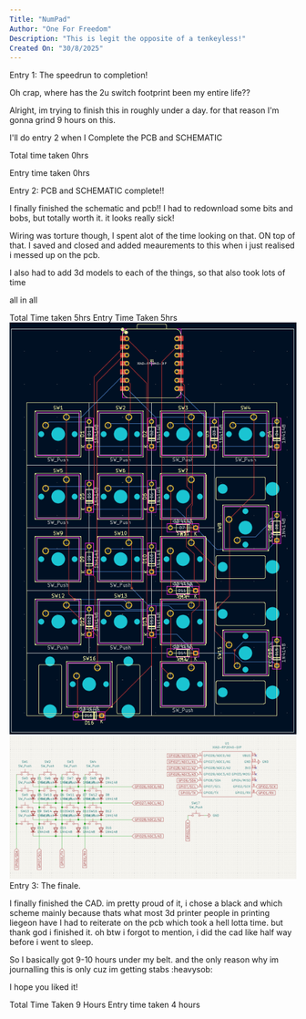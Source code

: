 ```yaml
---
Title: "NumPad"
Author: "One For Freedom"
Description: "This is legit the opposite of a tenkeyless!"
Created On: "30/8/2025"
---
```



Entry 1: The speedrun to completion!

Oh crap, where has the 2u switch footprint been my entire life??

Alright, im trying to finish this in roughly under a day. for that reason  I'm gonna grind 9 hours on this.

I'll do entry 2 when I Complete the PCB and SCHEMATIC

Total time taken 0hrs

Entry time taken 0hrs

Entry 2: PCB and SCHEMATIC complete!!

I finally finished the schematic and pcb!! I had to redownload some bits and bobs, but totally worth it. it looks really sick!

Wiring was torture though, I spent alot of the time
looking on that. ON top of that. I saved and closed and added
meaurements to this when i just realised i messed up on the pcb.

I also had to add 3d models to each of the things, so that also took lots of time


all in all

Total Time taken 5hrs
Entry Time Taken 5hrs
![](Images/Screenshot%202025-08-29%20113353.png)
![](Images/Screenshot%202025-08-29%20113408.png)
Entry 3: The finale.

I finally finished the CAD. im pretty proud of it, i chose a black and which scheme mainly because thats what most 3d printer people in printing liegeon have
I had to reiterate on the pcb which took a hell lotta time. but thank god i finished it.
oh btw i forgot to mention, i did the cad like half way before i went to sleep.


So I basically got 9-10 hours under my belt. and the only reason why im journalling this is only cuz im getting stabs :heavysob:

I hope you liked it! 

Total Time Taken 9 Hours
Entry time taken 4 hours

